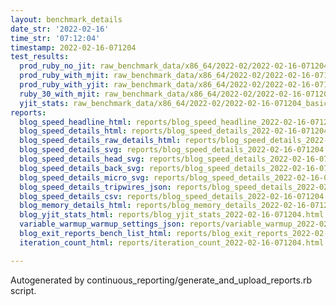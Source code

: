 ```yaml
---
layout: benchmark_details
date_str: '2022-02-16'
time_str: '07:12:04'
timestamp: 2022-02-16-071204
test_results:
  prod_ruby_no_jit: raw_benchmark_data/x86_64/2022-02/2022-02-16-071204_basic_benchmark_prod_ruby_no_jit.json
  prod_ruby_with_mjit: raw_benchmark_data/x86_64/2022-02/2022-02-16-071204_basic_benchmark_prod_ruby_with_mjit.json
  prod_ruby_with_yjit: raw_benchmark_data/x86_64/2022-02/2022-02-16-071204_basic_benchmark_prod_ruby_with_yjit.json
  ruby_30_with_mjit: raw_benchmark_data/x86_64/2022-02/2022-02-16-071204_basic_benchmark_ruby_30_with_mjit.json
  yjit_stats: raw_benchmark_data/x86_64/2022-02/2022-02-16-071204_basic_benchmark_yjit_stats.json
reports:
  blog_speed_headline_html: reports/blog_speed_headline_2022-02-16-071204.html
  blog_speed_details_html: reports/blog_speed_details_2022-02-16-071204.html
  blog_speed_details_raw_details_html: reports/blog_speed_details_2022-02-16-071204.raw_details.html
  blog_speed_details_svg: reports/blog_speed_details_2022-02-16-071204.svg
  blog_speed_details_head_svg: reports/blog_speed_details_2022-02-16-071204.head.svg
  blog_speed_details_back_svg: reports/blog_speed_details_2022-02-16-071204.back.svg
  blog_speed_details_micro_svg: reports/blog_speed_details_2022-02-16-071204.micro.svg
  blog_speed_details_tripwires_json: reports/blog_speed_details_2022-02-16-071204.tripwires.json
  blog_speed_details_csv: reports/blog_speed_details_2022-02-16-071204.csv
  blog_memory_details_html: reports/blog_memory_details_2022-02-16-071204.html
  blog_yjit_stats_html: reports/blog_yjit_stats_2022-02-16-071204.html
  variable_warmup_warmup_settings_json: reports/variable_warmup_2022-02-16-071204.warmup_settings.json
  blog_exit_reports_bench_list_html: reports/blog_exit_reports_2022-02-16-071204.bench_list.html
  iteration_count_html: reports/iteration_count_2022-02-16-071204.html

---
```

Autogenerated by continuous_reporting/generate_and_upload_reports.rb script.
